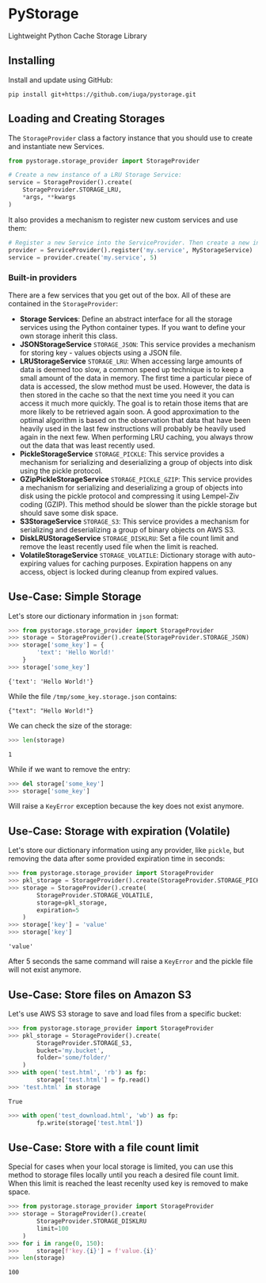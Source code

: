 # PyStorage
Lightweight Python Cache Storage Library

## Installing

Install and update using GitHub:

```
pip install git+https://github.com/iuga/pystorage.git
```

## Loading and Creating Storages
The `StorageProvider` class a factory instance that you should use to create and instantiate new Services.

```python
from pystorage.storage_provider import StorageProvider

# Create a new instance of a LRU Storage Service:
service = StorageProvider().create(
    StorageProvider.STORAGE_LRU,
    *args, **kwargs
)
```

It also provides a mechanism to register new custom services and use them:

```python
# Register a new Service into the ServiceProvider. Then create a new instance.
provider = ServiceProvider().register('my.service', MyStorageService)
service = provider.create('my.service', 5)
```

### Built-in providers
There are a few services that you get out of the box. All of these are contained in the `StorageProvider`:
- **Storage Services**: Define an abstract interface for all the storage services using the Python container types. If you want to define your own storage inherit this class.
- **JSONStorageService** `STORAGE_JSON`: This service provides a mechanism for storing key - values objects using a JSON file.
- **LRUStorageService** `STORAGE_LRU`: When accessing large amounts of data is deemed too slow, a common speed up technique is to keep a small amount of the data in memory. The first time a particular piece of data is accessed, the slow method must be used. However, the data is then stored in the cache so that the next time you need it you can access it much more quickly. The goal is to retain those items that are more likely to be retrieved again soon. A good approximation to the optimal algorithm is based on the observation that data that have been heavily used in the last few instructions will probably be heavily used again in the next few. When performing LRU caching, you always throw out the data that was least recently used.
- **PickleStorageService** `STORAGE_PICKLE`: This service provides a mechanism for serializing and deserializing a group of objects into disk using the pickle protocol.
- **GZipPickleStorageService** `STORAGE_PICKLE_GZIP`: This service provides a mechanism for serializing and deserializing a group of objects into disk using the pickle protocol and compressing it using Lempel-Ziv coding (GZIP). This method should be slower than the pickle storage but should save some disk space.
- **S3StorageService** `STORAGE_S3`: This service provides a mechanism for serializing and deserializing a group of binary objects on AWS S3.
- **DiskLRUStorageService** `STORAGE_DISKLRU`: Set a file count limit and remove the least recently used file when the limit is reached.
- **VolatileStorageService** `STORAGE_VOLATILE`: Dictionary storage with auto-expiring values for caching purposes. Expiration happens on any access, object is locked during cleanup from expired values.

## Use-Case: Simple Storage
Let's store our dictionary information in `json` format:
```python
>>> from pystorage.storage_provider import StorageProvider
>>> storage = StorageProvider().create(StorageProvider.STORAGE_JSON)
>>> storage['some_key'] = {
        'text': 'Hello World!'
    }
>>> storage['some_key']
```
```
{'text': 'Hello World!'}
```
While the file `/tmp/some_key.storage.json` contains:
```
{"text": "Hello World!"}
```
We can check the size of the storage:
```python
>>> len(storage)
```
```
1
```
While if we want to remove the entry:
```python
>>> del storage['some_key']
>>> storage['some_key']
```
Will raise a `KeyError` exception because the key does not exist anymore.

## Use-Case: Storage with expiration (Volatile)
Let's store our dictionary information using any provider, like `pickle`, but removing the data after some provided expiration time in seconds:

```python
>>> from pystorage.storage_provider import StorageProvider
>>> pkl_storage = StorageProvider().create(StorageProvider.STORAGE_PICKLE)
>>> storage = StorageProvider().create(
        StorageProvider.STORAGE_VOLATILE,
        storage=pkl_storage,
        expiration=5
    )
>>> storage['key'] = 'value'
>>> storage['key']
```
```
'value'
```
After 5 seconds the same command will raise a `KeyError` and the pickle file will not exist anymore.

## Use-Case: Store files on Amazon S3
Let's use AWS S3 storage to save and load files from a specific bucket:
```python
>>> from pystorage.storage_provider import StorageProvider
>>> pkl_storage = StorageProvider().create(
        StorageProvider.STORAGE_S3,
        bucket='my.bucket',
        folder='some/folder/'
    )
>>> with open('test.html', 'rb') as fp:
        storage['test.html'] = fp.read()
>>> 'test.html' in storage
```
```
True
```
```python
>>> with open('test_download.html', 'wb') as fp:
        fp.write(storage['test.html'])
```

## Use-Case: Store with a file count limit
Special for cases when your local storage is limited, you can use this method to storage files locally until you reach a desired file count limit. When this limit is reached the least recenlty used key is removed to make space.
```python
>>> from pystorage.storage_provider import StorageProvider
>>> storage = StorageProvider().create(
        StorageProvider.STORAGE_DISKLRU
        limit=100
    )
>>> for i in range(0, 150):
>>>     storage[f'key.{i}'] = f'value.{i}'
>>> len(storage)
```
```
100
```

